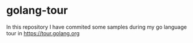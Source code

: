 # golang-tour
In this repository I have commited  some samples during my go language tour in https://tour.golang.org
